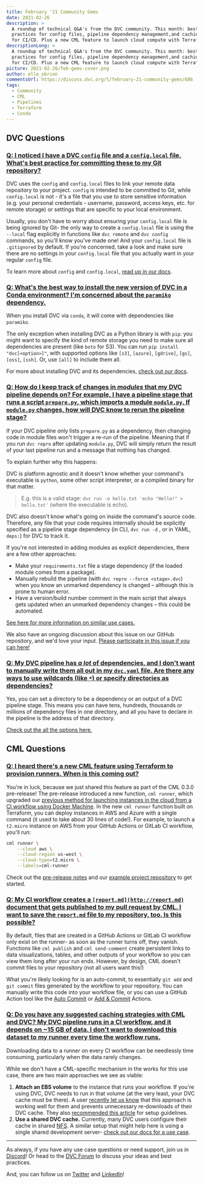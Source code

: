 ```yaml
---
title: February '21 Community Gems
date: 2021-02-26
description: >
  A roundup of technical Q&A's from the DVC community. This month: best
  practices for config files, pipeline dependency management,and caching data
  for CI/CD. Plus a new CML feature to launch cloud compute with Terraform!
descriptionLong: >
  A roundup of technical Q&A's from the DVC community. This month: best
  practices for config files, pipeline dependency management,and caching data
  for CI/CD. Plus a new CML feature to launch cloud compute with Terraform!
picture: 2021-02-26/feb-gems-cover.png
author: elle_obrien
commentsUrl: https://discuss.dvc.org/t/february-21-community-gems/686
tags:
  - Community
  - CML
  - Pipelines
  - Terraform
  - Conda
---
```


## DVC Questions

### [Q: I noticed I have a DVC `config` file and a `config.local` file. What's best practice for committing these to my Git repository?](https://discord.com/channels/485586884165107732/563406153334128681/666708671333400599)

DVC uses the `config` and `config.local` files to link your remote data
repository to your project. `config` is intended to be committed to Git, while
`config.local` is not - it's a file that you use to store sensitive information
(e.g. your personal credentials - username, password, access keys, etc. for
remote storage) or settings that are specific to your local environment.

Usually, you don't have to worry about ensuring your `config.local` file is
being ignored by Git- the only way to create a `config.local` file is using the
`--local` flag explicitly in functions like `dvc remote` and `dvc config`
commands, so you'll know you've made one! And your `config.local` file is
`.gitignored` by default. If you're concerned, take a look and make sure there
are no settings in your `config.local` file that you actually want in your
regular `config` file.

To learn more about `config` and `config.local`,
[read up in our docs](https://dvc.org/doc/command-reference/remote#example-add-a-default-local-remote).

### [Q: What's the best way to install the new version of DVC in a Conda environment? I'm concerned about the `paramiko` dependency.](https://discord.com/channels/485586884165107732/563406153334128681/669173874247729165)

When you install DVC via `conda`, it will come with dependencies like
`paramiko`.

The only exception when installing DVC as a Python library is with `pip`: you
might want to specify the kind of remote storage you need to make sure all
dependencies are present (like `boto` for S3). You can run
`pip install "dvc[<option>]"`, with supported options like `[s3]`, `[azure]`,
`[gdrive]`, `[gs]`, `[oss]`, `[ssh]`. Or, use `[all]` to include them all.

For more about installing DVC and its dependencies,
[check out our docs](https://dvc.org/doc/install).

### [Q: How do I keep track of changes in _modules_ that my DVC pipeline depends on? For example, I have a pipeline stage that runs a script `prepare.py`, which imports a module `module.py`. If `module.py` changes, how will DVC know to rerun the pipeline stage?](https://discord.com/channels/485586884165107732/563406153334128681/663952575984435220)

If your DVC pipeline only lists `prepare.py` as a dependency, then changing code
in module files won't trigger a re-run of the pipeline. Meaning that if you run
`dvc repro` after updating `module.py`, DVC will simply return the result of
your last pipeline run and a message that nothing has changed.

To explain further why this happens:

DVC is platform agnostic and it doesn't know whether your command's executable
is `python`, some other script interpreter, or a compiled binary for that
matter.

> E.g. this is a valid stage: `dvc run -o hello.txt 'echo "Hello!" > hello.txt'`
> (where the executable is echo).

DVC also doesn't know what's going on inside the command's source code.
Therefore, any file that your code requires internally should be explicitly
specified as a pipeline stage dependency (in CLI, `dvc run -d` , or in YAML,
`deps:`) for DVC to track it.

If you're not interested in adding modules as explicit dependencies, there are a
few other approaches:

- Make your `requirements.txt` file a stage dependency (if the loaded module
  comes from a package).
- Manually rebuild the pipeline (with `dvc repro --force <stage>.dvc`) when you
  know an unmarked dependency is changed – although this is prone to human
  error.
- Have a version/build number comment in the main script that always gets
  updated when an unmarked dependency changes – this could be automated.

[See here for more information on similar use cases.](https://discordapp.com/channels/485586884165107732/563406153334128681/658501655641325580)

We also have an ongoing discussion about this issue on our GitHub repository,
and we'd love your input.
[Please participate in this issue if you can here!](https://github.com/iterative/dvc/issues/1577#issuecomment-568391709)

### [Q: My DVC pipeline has _a lot_ of dependencies, and I don't want to manually write them all out in my `dvc.yaml` file. Are there any ways to use wildcards (like `*`) or specify directories as dependencies?](https://discord.com/channels/485586884165107732/563406153334128681/803961071135883294)

Yes, you can set a directory to be a dependency or an output of a DVC pipeline
stage. This means you can have tens, hundreds, thousands or millions of
dependency files in one directory, and all you have to declare in the pipeline
is the address of that directory.

[Check out the all the options here.](https://dvc.org/doc/command-reference/run#options)

## CML Questions

### [Q: I heard there's a new CML feature using Terraform to provision runners. When is this coming out?](https://discord.com/channels/485586884165107732/728693131557732403/812069229473562624)

You're in luck, because we just shared this feature as part of the CML 0.3.0
pre-release! The pre-release introduced a new function, `cml runner`, which
upgraded our
[previous method for launching instances in the cloud from a CI workflow using Docker Machine](https://github.com/iterative/cml_cloud_case/blob/b76aba13791ce18c5715f464f58877ffa10d4cfa/.github/workflows/cml.yaml).
In the new `cml runner` function built on Terraform, you can deploy instances in
AWS and Azure with a single command (it used to take about 30 lines of code!).
For example, to launch a `t2.micro` instance on AWS from your GitHub Actions or
GitLab CI workflow, you'll run:

```bash
cml runner \
	--cloud aws \
	--cloud-region us-west \
	--cloud-type=t2.micro \
	--labels=cml-runner
```

Check out the [pre-release notes](https://dvc.org/blog/cml-runner-prerelease)
and our
[example project repository](https://github.com/iterative/cml-runner-base-case)
to get started.

### [Q: My CI workflow creates a `[report.md](http://report.md)` document that gets published to my pull request by CML. I want to save the `report.md` file to my repository, too. Is this possible?](https://discord.com/channels/485586884165107732/728693131557732403/810946119374340127)

By default, files that are created in a GitHub Actions or GitLab CI workflow
only exist on the runner- as soon as the runner turns off, they vanish.
Functions like `cml publish` and `cml send-comment` create persistent links to
data visualizations, tables, and other outputs of your workflow so you can view
them long after your run ends. However, by design, CML doesn't commit files to
your repository (not all users want this!)

What you're likely looking for is an auto-commit, to essentially `git add` and
`git commit` files generated by the workflow to your repository. You can
manually write this code into your workflow file, or you can use a GitHub Action
tool like the
[Auto Commit](https://github.com/marketplace/actions/git-auto-commit) or
[Add & Commit](https://github.com/marketplace/actions/add-commit) Actions.

### [Q: Do you have any suggested caching strategies with CML and DVC? My DVC pipeline runs in a CI workflow, and it depends on ~15 GB of data. I don't want to download this dataset to my runner every time the workflow runs.](https://discord.com/channels/485586884165107732/728693131557732403/812059539696386079)

Downloading data to a runner on every CI workflow can be needlessly time
consuming, particularly when the data rarely changes.

While we don't have a CML-specific mechanism in the works for this use case,
there are two main approaches we see as viable:

1. **Attach an EBS volume** to the instance that runs your workflow. If you're
   using DVC, DVC needs to run in that volume (at the very least, your DVC cache
   must be there). A user
   [recently let us know](https://discord.com/channels/485586884165107732/728693131557732403/812059539696386079)
   that this approach is working well for them and prevents unnecessary
   re-downloads of their DVC cache. They also
   [recommended this article](https://towardsdatascience.com/stop-duplicating-deep-learning-training-datasets-with-amazon-ebs-multi-attach-d9f61fdc1de4)
   for setup guidelines.
2. **Use a shared DVC cache.** Currently, many DVC users configure their cache
   in shared [NFS](https://en.wikipedia.org/wiki/Network_File_System). A similar
   setup that might help here is using a single shared development server-
   [check out our docs for a use case](https://dvc.org/doc/use-cases/shared-development-server).

<hr />

As always, if you have any use case questions or need support, join us in
[Discord](https://discord.com/invite/dvwXA2N)! Or head to the
[DVC Forum](https://discuss.dvc.org/) to discuss your ideas and best practices.

And, you can follow us on [Twitter](https://twitter.com/dvcorg) and
[LinkedIn](https://www.linkedin.com/company/iterative-ai)!
